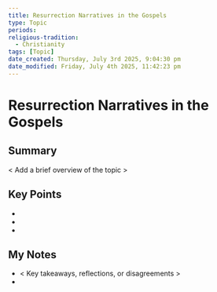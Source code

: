 ```yaml
---
title: Resurrection Narratives in the Gospels
type: Topic
periods: 
religious-tradition:
  - Christianity
tags: [Topic]
date_created: Thursday, July 3rd 2025, 9:04:30 pm
date_modified: Friday, July 4th 2025, 11:42:23 pm
---
```


# Resurrection Narratives in the Gospels

## Summary
< Add a brief overview of the topic >

## Key Points
- 
- 
- 

## My Notes
- < Key takeaways, reflections, or disagreements >
- 